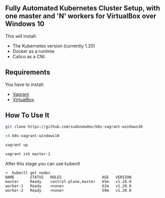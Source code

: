 
## Fully Automated Kubernetes Cluster Setup, with one master and 'N' workers for VirtualBox over Windows 10

This will install:

- The Kubernetes version (currently 1.20)
- Docker as a runtime
- Calico as a CNI.

## Requirements

You have to install:
- [Vagrant](https://www.vagrantup.com/) 
- [VirtualBox](https://www.virtualbox.org/)

## How To Use It

```bash
git clone https://github.com/sudonewdev/k8s-vagrant-windows10
```

```bash
cd k8s-vagrant-windows10
```

```bash
vagrant up
```
```bash
vagrant ssh master-1
```
After this stage you can use kubectl

```
➜  kubectl get nodes
NAME       STATUS   ROLES                  AGE   VERSION
master     Ready    control-plane,master   65m   v1.20.0
worker-1   Ready    <none>                 62m   v1.20.0
worker-2   Ready    <none>                 59m   v1.20.0
```


